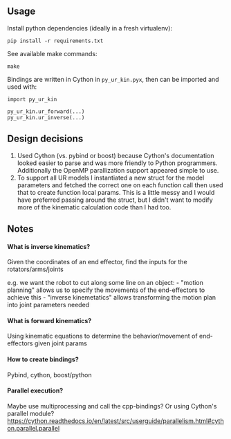 ## Usage

Install python dependencies (ideally in a fresh virtualenv):
```
pip install -r requirements.txt
```

See available make commands:
```
make
```

Bindings are written in Cython in `py_ur_kin.pyx`, then can be imported and used with:
```
import py_ur_kin

py_ur_kin.ur_forward(...)
py_ur_kin.ur_inverse(...)
```

## Design decisions

1. Used Cython (vs. pybind or boost) because Cython's documentation looked easier to parse and was more friendly to Python programmers. Additionally the OpenMP parallization support appeared simple to use.
1. To support all UR models I instantiated a new struct for the model parameters and fetched the correct one on each function call then used that to create function local params. This is a little messy and I would have preferred passing around the struct, but I didn't want to modify more of the kinematic calculation code than I had too.

## Notes

#### What is inverse kinematics?

Given the coordinates of an end effector, find the inputs for the rotators/arms/joints

e.g. we want the robot to cut along some line on an object:
	- "motion planning" allows us to specify the movements of the end-effectors to achieve this
	- "inverse kinemetatics" allows transforming the motion plan into joint parameters needed

#### What is forward kinematics?

Using kinematic equations to determine the behavior/movement of end-effectors given joint params

#### How to create bindings?

Pybind, cython, boost/python

#### Parallel execution?

Maybe use multiprocessing and call the cpp-bindings? Or using Cython's parallel module? https://cython.readthedocs.io/en/latest/src/userguide/parallelism.html#cython.parallel.parallel
